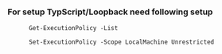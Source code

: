 ### For setup TypScript/Loopback need following setup

   
          Get-ExecutionPolicy -List

          Set-ExecutionPolicy -Scope LocalMachine Unrestricted
